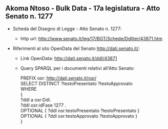 ## Akoma Ntoso - Bulk Data - 17a legislatura - Atto Senato n. 1277 ##

* Scheda del Disegno di Legge - Atto Senato n. 1277:
	* http url: http://www.senato.it/leg/17/BGT/Schede/Ddliter/43871.htm

* Riferimenti al sito OpenData del Senato http://dati.senato.it/:
	* Link OpenData: http://dati.senato.it/ddl/43871
	* Query SPARQL per i documenti relativi all'Atto Senato:

        PREFIX osr: <http://dati.senato.it/osr/>  
		SELECT DISTINCT ?testoPresentato ?testoApprovato  
		WHERE  
		{  
		    ?ddl a osr:Ddl.  
		    ?ddl osr:idFase 1277 .  
		    OPTIONAL { ?ddl osr:testoPresentato ?testoPresentato }  
		    OPTIONAL { ?ddl osr:testoApprovato ?testoApprovato }  
		}
		